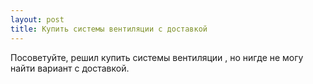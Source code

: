 ```yaml
---
layout: post 
title: Купить системы вентиляции с доставкой 
--- 
```

Посоветуйте, решил купить системы вентиляции , но нигде не могу найти вариант с доставкой.